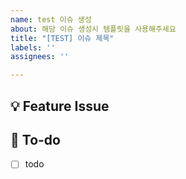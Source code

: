 ```yaml
---
name: test 이슈 생성
about: 해당 이슈 생성시 템플릿을 사용해주세요
title: "[TEST] 이슈 제목"
labels: ''
assignees: ''

---
```


## 💡 Feature Issue
<!-- 관련 이슈에 대해 설명해주세요. -->

## 🌿  To-do
<!-- 해야 할 일들을 적어주세요. -->
- [ ] todo
